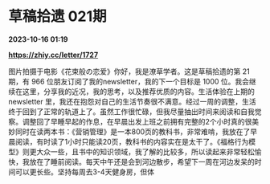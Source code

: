 # 草稿拾遗 021期

**2023-10-16 01:19**

**https://zhiy.cc/letter/1727**

图片拍摄于电影《花束般の恋爱》你好，我是潦草学者。这是草稿拾遗的第 21 期，有 966 位朋友订阅了我的newsletter，我的下一个目标是 1000 位。我会继续在这里，分享我的近况，我的思考，以及推荐优质的内容。生活体验在上期的 newsletter 里，我还在抱怨对自己的生活节奏很不满意。经过一周的调整，生活终于回到了正常的轨道上了。虽然工作很忙碌，但我尽量抽出时间来阅读和自我觉察。调整回了早睡早起的作息，在早晨出发上班之前拥有完整的2个小时真的很美妙同时在读两本书：《营销管理》是一本800页的教科书，非常难啃，我放在了早晨阅读，有时读了1小时只能读20页，教科书的内容实在是太干了。《福格行为模型》则更大众一些，且书中的知识领域，我了解的比较多，所以读起来非常轻松愉快，我放在了睡前阅读。每天中午还是会到河边散步，希望下一周在河边发呆的时间可以更长些。坚持每周去3-4天健身房，但体